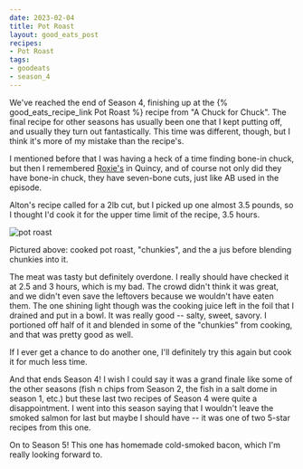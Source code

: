 ```yaml
---
date: 2023-02-04
title: Pot Roast
layout: good_eats_post
recipes:
- Pot Roast
tags:
- goodeats
- season_4
---
```


We've reached the end of Season 4, finishing up at the {% good_eats_recipe_link Pot Roast %}
recipe from "A Chuck for Chuck". The final recipe for other seasons has usually been one that
I kept putting off, and usually they turn out fantastically. This time was different, though,
but I think it's more of my mistake than the recipe's.

I mentioned before that I was having a heck of a time finding bone-in chuck, but then I
remembered [Roxie's](http://www.roxiesofquincy.com/) in Quincy, and of course not only did they
have bone-in chuck, they have seven-bone cuts, just like AB used in the episode.

Alton's recipe called for a 2lb cut, but I picked up one almost 3.5 pounds, so I thought I'd
cook it for the upper time limit of the recipe, 3.5 hours.

![pot roast](https://lh3.googleusercontent.com/pw/AMWts8CiJjD8EqKt0EMueJlBMcJxoQeWGFfv4MS4KbBBS-fsxNhGtdgeCiV1lCa4vTOEpV_9SCqWZ0Ah4iokn4yfF5ymrS2ardDArVu7ab64MzQBTjSQAdAmUKxolkGN0u5R2MExkSKSFUq6wC2Q8v7stGHu=w600)

Pictured above: cooked pot roast, "chunkies", and the a jus before blending chunkies into it.

The meat was tasty but definitely overdone. I really should have checked it at 2.5 and 3 hours,
which is my bad. The crowd didn't think it was great, and we didn't even save the leftovers
because we wouldn't have eaten them. The one shining light though was the cooking juice left
in the foil that I drained and put in a bowl. It was really good -- salty, sweet, savory. I
portioned off half of it and blended in some of the "chunkies" from cooking, and that was
pretty good as well.

If I ever get a chance to do another one, I'll definitely try this again but cook it for
much less time.

And that ends Season 4! I wish I could say it was a grand finale like some of the other seasons
(fish n chips from Season 2, the fish in a salt dome in season 1, etc.) but these last two
recipes of Season 4 were quite a disappointment. I went into this season saying that I wouldn't
leave the smoked salmon for last but maybe I should have -- it was one of two 5-star recipes
from this one.

On to Season 5! This one has homemade cold-smoked bacon, which I'm really looking forward to.
